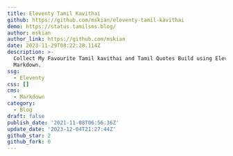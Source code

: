 ```yaml
---
title: Eleventy Tamil Kavithai
github: https://github.com/mskian/eleventy-tamil-kavithai
demo: https://status.tamilsms.blog/
author: mskian
author_link: https://github.com/mskian
date: 2023-11-29T08:22:28.114Z
description: >-
  Collect My Favourite Tamil kavithai and Tamil Quotes Build using Eleventy and
  Markdown.
ssg:
  - Eleventy
css: []
cms:
  - Markdown
category:
  - Blog
draft: false
publish_date: '2021-11-08T06:56:36Z'
update_date: '2023-12-04T21:27:44Z'
github_star: 2
github_fork: 0
---
```

